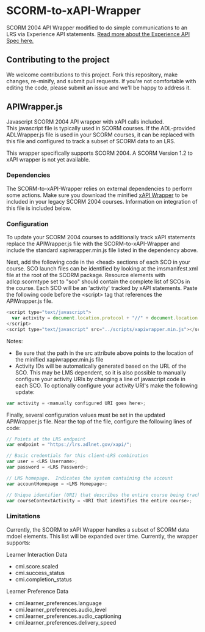 SCORM-to-xAPI-Wrapper
=====================

SCORM 2004 API Wrapper modified to do simple communications to an LRS via Experience API statements. [Read more about the Experience API Spec here.](https://github.com/adlnet/xAPI-Spec/blob/master/xAPI.md)

## Contributing to the project
We welcome contributions to this project. Fork this repository, 
make changes, re-minify, and submit pull requests. If you're not comfortable 
with editing the code, please submit an issue and we'll be happy 
to address it.  

## APIWrapper.js
Javascript SCORM 2004 API wrapper with xAPI calls included.  
This javascript file is typically used in SCORM courses.  If the ADL-provided ADLWrapper.js file is used in your SCORM courses, it can be replaced with this file and configured to track a subset of SCORM data to an LRS.

This wrapper specifically supports SCORM 2004.  A SCORM Version 1.2 to xAPI wrapper is not yet available.

### Dependencies
The SCORM-to-xAPI-Wrapper relies on external dependencies to perform some actions. Make sure you download the minified [xAPI Wrapper](https://github.com/adlnet/xAPIWrapper/blob/master/xapiwrapper.min.js) to be included in your legacy SCORM 2004 courses.  Information on integration of this file is included below.


### Configuration
To update your SCORM 2004 courses to additionally track xAPI statements replace the APIWrapper.js file with the SCORM-to-xAPI-Wrapper and include the standard xapiwrapper.min.js file listed in the dependency above.


Next, add the following code in the &lt;head&gt; sections of each SCO in your course.  SCO launch files can be identified by looking at the imsmanifest.xml file at the root of the SCORM package.  Resource elements with adlcp:scormtype set to "sco" should contain the complete list of SCOs in the course.  Each SCO will be an 'activity' tracked by xAPI statements.  Paste the following code before the &lt;script&gt; tag that references the APIWrapper.js file.

```JavaScript
<script type="text/javascript">
  var activity = document.location.protocol + "//" + document.location.host + document.location.pathname;
</script>
<script type="text/javascript" src="../scripts/xapiwrapper.min.js"></script>
```  

Notes:
* Be sure that the path in the src attribute above points to the location of the minified xapiwrapper.min.js file
* Activity IDs will be automatically generated based on the URL of the SCO.  This may be LMS dependent, so it is also possible to manually configure your activity URIs by changing a line of javascript code in each SCO.  To optionally configure your activity URI's make the following update:

```JavaScript
var activity = <manually configured URI goes here>;
```  

Finally, several configuration values must be set in the updated APIWrapper.js file.  Near the top of the file, configure the following lines of code:
```JavaScript
// Points at the LRS endpoint
var endpoint = "https://lrs.adlnet.gov/xapi/";

// Basic credentials for this client-LRS combination
var user = <LRS Username>;
var password = <LRS Password>;

// LMS homepage.  Indicates the system containing the account
var accountHomepage = <LMS Homepage>;

// Unique identifier (URI) that describes the entire course being tracked
var courseContextActivity = <URI that identifies the entire course>;
```  

### Limitations
Currently, the SCORM to xAPI Wrapper handles a subset of SCORM data mdoel elements.  This list will be expanded over time.  Currently, the wrapper supports:

Learner Interaction Data
* cmi.score.scaled
* cmi.success_status
* cmi.completion_status

Learner Preference Data
* cmi.learner_preferences.language
* cmi.learner\_preferences.audio_level
* cmi.learner\_preferences.audio_captioning
* cmi.learner\_preferences.delivery_speed








